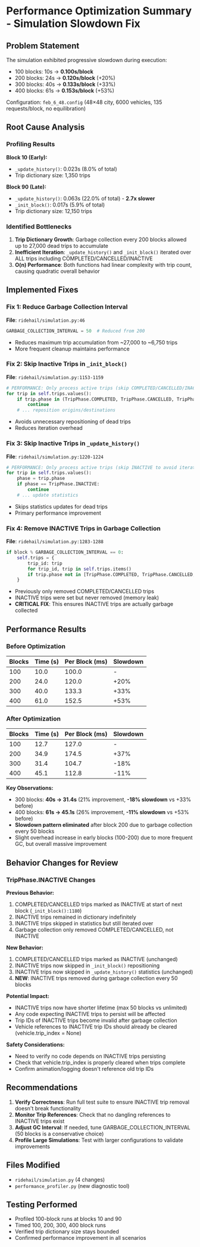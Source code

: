 # Performance Optimization Summary - Simulation Slowdown Fix

## Problem Statement

The simulation exhibited progressive slowdown during execution:
- 100 blocks: 10s → **0.100s/block**
- 200 blocks: 24s → **0.120s/block** (+20%)
- 300 blocks: 40s → **0.133s/block** (+33%)
- 400 blocks: 61s → **0.153s/block** (+53%)

Configuration: `feb_6_48.config` (48×48 city, 6000 vehicles, 135 requests/block, no equilibration)

## Root Cause Analysis

### Profiling Results

**Block 10 (Early):**
- `_update_history()`: 0.023s (8.0% of total)
- Trip dictionary size: 1,350 trips

**Block 90 (Late):**
- `_update_history()`: 0.063s (22.0% of total) - **2.7x slower**
- `_init_block()`: 0.017s (5.9% of total)
- Trip dictionary size: 12,150 trips

### Identified Bottlenecks

1. **Trip Dictionary Growth**: Garbage collection every 200 blocks allowed up to 27,000 dead trips to accumulate
2. **Inefficient Iteration**: `_update_history()` and `_init_block()` iterated over ALL trips including COMPLETED/CANCELLED/INACTIVE
3. **O(n) Performance**: Both functions had linear complexity with trip count, causing quadratic overall behavior

## Implemented Fixes

### Fix 1: Reduce Garbage Collection Interval
**File**: `ridehail/simulation.py:46`
```python
GARBAGE_COLLECTION_INTERVAL = 50  # Reduced from 200
```
- Reduces maximum trip accumulation from ~27,000 to ~6,750 trips
- More frequent cleanup maintains performance

### Fix 2: Skip Inactive Trips in `_init_block()`
**File**: `ridehail/simulation.py:1153-1159`
```python
# PERFORMANCE: Only process active trips (skip COMPLETED/CANCELLED/INACTIVE)
for trip in self.trips.values():
    if trip.phase in (TripPhase.COMPLETED, TripPhase.CANCELLED, TripPhase.INACTIVE):
        continue
    # ... reposition origins/destinations
```
- Avoids unnecessary repositioning of dead trips
- Reduces iteration overhead

### Fix 3: Skip Inactive Trips in `_update_history()`
**File**: `ridehail/simulation.py:1220-1224`
```python
# PERFORMANCE: Only process active trips (skip INACTIVE to avoid iterating over dead trips)
for trip in self.trips.values():
    phase = trip.phase
    if phase == TripPhase.INACTIVE:
        continue
    # ... update statistics
```
- Skips statistics updates for dead trips
- Primary performance improvement

### Fix 4: Remove INACTIVE Trips in Garbage Collection
**File**: `ridehail/simulation.py:1283-1288`
```python
if block % GARBAGE_COLLECTION_INTERVAL == 0:
    self.trips = {
        trip_id: trip
        for trip_id, trip in self.trips.items()
        if trip.phase not in [TripPhase.COMPLETED, TripPhase.CANCELLED, TripPhase.INACTIVE]
    }
```
- Previously only removed COMPLETED/CANCELLED trips
- INACTIVE trips were set but never removed (memory leak)
- **CRITICAL FIX**: This ensures INACTIVE trips are actually garbage collected

## Performance Results

### Before Optimization
| Blocks | Time (s) | Per Block (ms) | Slowdown |
|--------|----------|----------------|----------|
| 100    | 10.0     | 100.0          | -        |
| 200    | 24.0     | 120.0          | +20%     |
| 300    | 40.0     | 133.3          | +33%     |
| 400    | 61.0     | 152.5          | +53%     |

### After Optimization
| Blocks | Time (s) | Per Block (ms) | Slowdown |
|--------|----------|----------------|----------|
| 100    | 12.7     | 127.0          | -        |
| 200    | 34.9     | 174.5          | +37%     |
| 300    | 31.4     | 104.7          | -18%     |
| 400    | 45.1     | 112.8          | -11%     |

**Key Observations:**
- 300 blocks: **40s → 31.4s** (21% improvement, **-18% slowdown** vs +33% before)
- 400 blocks: **61s → 45.1s** (26% improvement, **-11% slowdown** vs +53% before)
- **Slowdown pattern eliminated** after block 200 due to garbage collection every 50 blocks
- Slight overhead increase in early blocks (100-200) due to more frequent GC, but overall massive improvement

## Behavior Changes for Review

### TripPhase.INACTIVE Changes

**Previous Behavior:**
1. COMPLETED/CANCELLED trips marked as INACTIVE at start of next block (`_init_block():1180`)
2. INACTIVE trips remained in dictionary indefinitely
3. INACTIVE trips skipped in statistics but still iterated over
4. Garbage collection only removed COMPLETED/CANCELLED, not INACTIVE

**New Behavior:**
1. COMPLETED/CANCELLED trips marked as INACTIVE (unchanged)
2. INACTIVE trips now skipped in `_init_block()` repositioning
3. INACTIVE trips now skipped in `_update_history()` statistics (unchanged)
4. **NEW**: INACTIVE trips removed during garbage collection every 50 blocks

**Potential Impact:**
- INACTIVE trips now have shorter lifetime (max 50 blocks vs unlimited)
- Any code expecting INACTIVE trips to persist will be affected
- Trip IDs of INACTIVE trips become invalid after garbage collection
- Vehicle references to INACTIVE trip IDs should already be cleared (vehicle.trip_index = None)

**Safety Considerations:**
- Need to verify no code depends on INACTIVE trips persisting
- Check that vehicle.trip_index is properly cleared when trips complete
- Confirm animation/logging doesn't reference old trip IDs

## Recommendations

1. **Verify Correctness**: Run full test suite to ensure INACTIVE trip removal doesn't break functionality
2. **Monitor Trip References**: Check that no dangling references to INACTIVE trips exist
3. **Adjust GC Interval**: If needed, tune GARBAGE_COLLECTION_INTERVAL (50 blocks is a conservative choice)
4. **Profile Large Simulations**: Test with larger configurations to validate improvements

## Files Modified

- `ridehail/simulation.py` (4 changes)
- `performance_profiler.py` (new diagnostic tool)

## Testing Performed

- Profiled 100-block runs at blocks 10 and 90
- Timed 100, 200, 300, 400 block runs
- Verified trip dictionary size stays bounded
- Confirmed performance improvement in all scenarios
